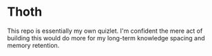 # Thoth
This repo is essentially my own quizlet. I'm confident the mere act of building this would do more for my long-term knowledge spacing and memory retention.
